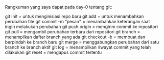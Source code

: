 Rangkuman yang saya dapat pada day-0 tentang git: 

git init = untuk menginisiasi repo baru
git add = untuk menambahkan perubahan file
git commit -m "pesan" = menambahkan keterangan saat ingin melakukan perubahan
git push origin = mengirim commit ke repositori
git pull = mengambil perubahan terbaru dari repositori
git branch = menampilkan daftar branch yang ada
git checkout -b = membuat dan berpindah ke branch baru
git merge = menggabungkan perubahan dari satu branch ke branch aktif
git log = menampilkan riwayat commit yang telah dilakukan
git reset = mengapus commit tertentu